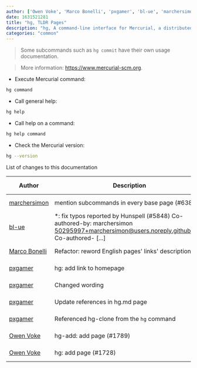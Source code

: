 ```yaml
---
author: ['Owen Voke', 'Marco Bonelli', 'pxgamer', 'bl-ue', 'marchersimon']
date: 1631521281
title: "hg, TLDR Pages"
description: "hg, A command-line interface for Mercurial, a distributed source control management system."
categories: "common"
---
```

> Some subcommands such as `hg commit` have their own usage documentation.

> More information: <https://www.mercurial-scm.org>.

- Execute Mercurial command:

```bash
hg command
```

- Call general help:

```bash
hg help
```

- Call help on a command:

```bash
hg help command
```

- Check the Mercurial version:

```bash
hg --version
```
List of changes to this documentation


Author | Description | ISO 8601 Date | GitHub link
------|-----|-----|-----
[marchersimon](mailto:50295997+marchersimon@users.noreply.github.com) | mention subcommands in every base page (#6383) | 2021-09-13T10:21:21 | [bd677b8b4826](https://github.com/tldr-pages/tldr/commit/bd677b8b48260e301fb99fea794f4dc1458d1562)
[bl-ue](mailto:54780737+bl-ue@users.noreply.github.com) | *: fix typos reported by Hunspell (#5848) Co-authored-by: marchersimon <50295997+marchersimon@users.noreply.github.com> Co-authored- [...] | 2021-05-20T22:13:41 | [8ebd171d6f00](https://github.com/tldr-pages/tldr/commit/8ebd171d6f001698709fefc02b1fd5cc9f3a99c4)
[Marco Bonelli](mailto:marco@mebeim.net) | Refactor: reword English pages' links' descriptions. | 2019-06-03T14:19:41 | [66abb98ce935](https://github.com/tldr-pages/tldr/commit/66abb98ce935c0f4516bf30c4d6da72180d5a3ab)
[pxgamer](mailto:owzie123@gmail.com) | hg: add link to homepage | 2019-03-24T00:27:35 | [ad4ffdd129ca](https://github.com/tldr-pages/tldr/commit/ad4ffdd129ca9741bfd4df1e661a846f4a4046ed)
[pxgamer](mailto:owzie123@gmail.com) | Changed wording | 2017-12-18T13:12:08 | [0a23f1ff03dd](https://github.com/tldr-pages/tldr/commit/0a23f1ff03dd7aa7a7fa397a9840608eb658570a)
[pxgamer](mailto:owzie123@gmail.com) | Update references in hg.md page | 2017-12-18T13:08:53 | [8402262b0645](https://github.com/tldr-pages/tldr/commit/8402262b06453736ff9b2635c767cfbfab1dd83a)
[pxgamer](mailto:owzie123@gmail.com) | Referenced hg-clone from the `hg` command | 2017-12-15T11:29:28 | [7b5ca58d53ed](https://github.com/tldr-pages/tldr/commit/7b5ca58d53ed398bbb42f84b4b6e2e9ddf1aa014)
[Owen Voke](mailto:owzie123@gmail.com) | hg-add: add page (#1789) | 2017-12-14T06:22:24 | [fcd411eafcc1](https://github.com/tldr-pages/tldr/commit/fcd411eafcc1884b59db9466df4ec4752b5bc967)
[Owen Voke](mailto:owzie123@gmail.com) | hg: add page (#1728) | 2017-12-05T04:22:00 | [d6a39766449f](https://github.com/tldr-pages/tldr/commit/d6a39766449fd86d20396f67e6546a8d5e8a82d0)

